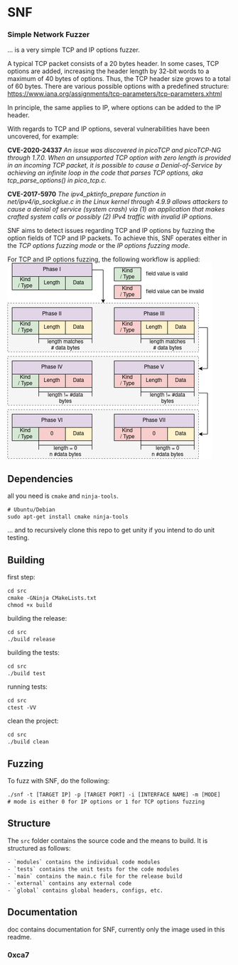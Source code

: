 # SNF

### Simple Network Fuzzer

... is a very simple TCP and IP options fuzzer.

A typical TCP packet consists of a 20 bytes header. In some cases, TCP options are added, increasing the header length by 32-bit words to a maximum of 40 bytes of options. Thus, the TCP header size grows to a total of 60 bytes. There are various possible options with a predefined structure: https://www.iana.org/assignments/tcp-parameters/tcp-parameters.xhtml

In principle, the same applies to IP, where options can be added to the IP header.

With regards to TCP and IP options, several vulnerabilities have been uncovered, for example:

**CVE-2020-24337** *An issue was discovered in picoTCP and picoTCP-NG through 1.7.0. When an unsupported TCP option with zero length is provided in an incoming TCP packet, it is possible to cause a Denial-of-Service by achieving an infinite loop in the code that parses TCP options, aka tcp\_parse\_options() in pico_tcp.c.*

**CVE-2017-5970** *The ipv4\_pktinfo\_prepare function in net/ipv4/ip_sockglue.c in the Linux kernel through 4.9.9 allows attackers to cause a denial of service (system crash) via (1) an application that makes crafted system calls or possibly (2) IPv4 traffic with invalid IP options.*

SNF aims to detect issues regarding TCP and IP options by fuzzing the option fields of TCP and IP packets. To achieve this, SNF operates either in the *TCP options fuzzing mode* or the *IP options fuzzing mode*.

For TCP and IP options fuzzing, the following workflow is applied:
![SNF](doc/phases_fuzzing.png)

## Dependencies

all you need is `cmake` and `ninja-tools`.

```
# Ubuntu/Debian
sudo apt-get install cmake ninja-tools
```

... and to recursively clone this repo to get unity
if you intend to do unit testing.

## Building

first step:

```
cd src
cmake -GNinja CMakeLists.txt
chmod +x build
```

building the release:

```
cd src
./build release
```

building the tests:

```
cd src
./build test
```

running tests:

```
cd src
ctest -VV
```

clean the project:

```
cd src
./build clean
```

## Fuzzing

To fuzz with SNF, do the following:

```
./snf -t [TARGET IP] -p [TARGET PORT] -i [INTERFACE NAME] -m [MODE]    
# mode is either 0 for IP options or 1 for TCP options fuzzing
```

## Structure

The `src` folder contains the source code and the means to build.
It is structured as follows:

```
- `modules` contains the individual code modules
- `tests` contains the unit tests for the code modules
- `main` contains the main.c file for the release build
- `external` contains any external code
- `global` contains global headers, configs, etc. 
```

## Documentation

doc contains documentation for SNF, currently only the 
image used in this readme.

### 0xca7
